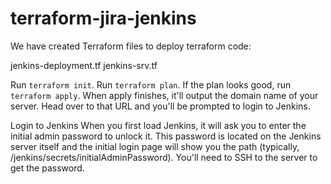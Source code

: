 # terraform-jira-jenkins

We have created Terraform files to deploy terraform code:

jenkins-deployment.tf
jenkins-srv.tf







Run ```terraform init```.
Run ```terraform plan```.
If the plan looks good, run ```terraform apply```.
When apply finishes, it'll output the domain name of your server. Head over to that URL and you'll be prompted to login to Jenkins.

Login to Jenkins
When you first load Jenkins, it will ask you to enter the initial admin password to unlock it. This password is located on the Jenkins server itself and the initial login page will show you the path (typically, /jenkins/secrets/initialAdminPassword). You'll need to SSH to the server to get the password.
